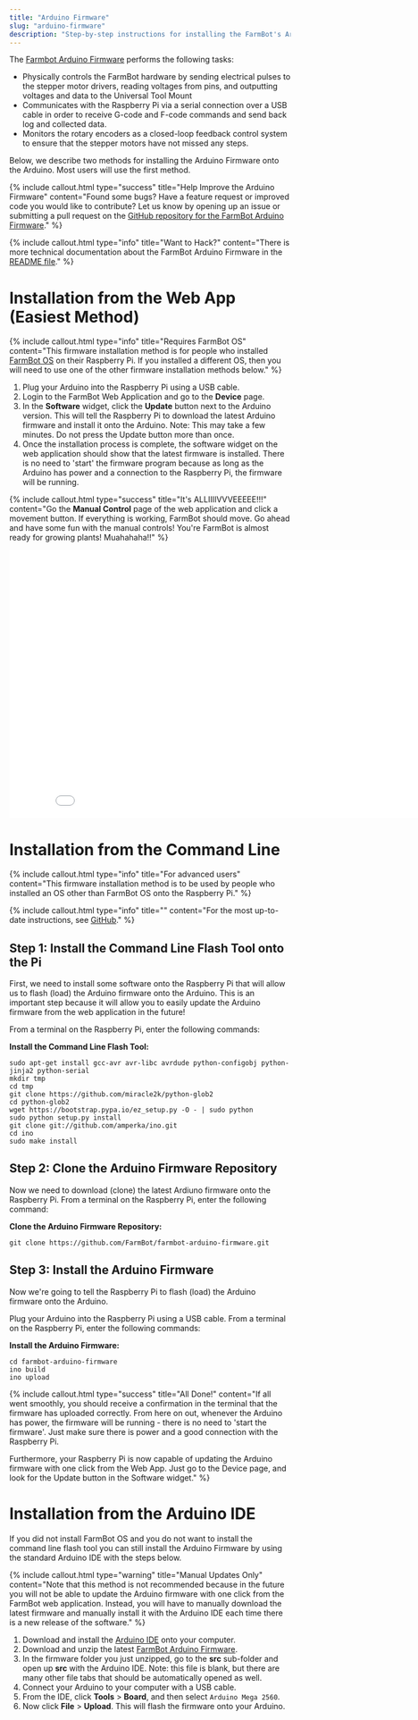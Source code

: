 ```yaml
---
title: "Arduino Firmware"
slug: "arduino-firmware"
description: "Step-by-step instructions for installing the FarmBot's Arduino firmware"
---
```


The [Farmbot Arduino Firmware](https://github.com/FarmBot/farmbot-arduino-firmware) performs the following tasks:

 * Physically controls the FarmBot hardware by sending electrical pulses to the stepper motor drivers, reading voltages from pins, and outputting voltages and data to the Universal Tool Mount
 * Communicates with the Raspberry Pi via a serial connection over a USB cable in order to receive G-code and F-code commands and send back log and collected data.
 * Monitors the rotary encoders as a closed-loop feedback control system to ensure that the stepper motors have not missed any steps.

Below, we describe two methods for installing the Arduino Firmware onto the Arduino. Most users will use the first method.

{%
include callout.html
type="success"
title="Help Improve the Arduino Firmware"
content="Found some bugs? Have a feature request or improved code you would like to contribute? Let us know by opening up an issue or submitting a pull request on the [GitHub repository for the FarmBot Arduino Firmware](https://github.com/FarmBot/farmbot-arduino-firmware)."
%}



{%
include callout.html
type="info"
title="Want to Hack?"
content="There is more technical documentation about the FarmBot Arduino Firmware in the [README file](https://github.com/FarmBot/farmbot-arduino-firmware/blob/master/README.md)."
%}



# Installation from the Web App (Easiest Method)



{%
include callout.html
type="info"
title="Requires FarmBot OS"
content="This firmware installation method is for people who installed [FarmBot OS](farmbot-os.md) on their Raspberry Pi. If you installed a different OS, then you will need to use one of the other firmware installation methods below."
%}

1. Plug your Arduino into the Raspberry Pi using a USB cable.
2. Login to the FarmBot Web Application and go to the **Device** page.
3. In the **Software** widget, click the **Update** button next to the Arduino version. This will tell the Raspberry Pi to download the latest Arduino firmware and install it onto the Arduino. Note: This may take a few minutes. Do not press the Update button more than once.
4. Once the installation process is complete, the software widget on the web application should show that the latest firmware is installed. There is no need to 'start' the firmware program because as long as the Arduino has power and a connection to the Raspberry Pi, the firmware will be running.

{%
include callout.html
type="success"
title="It's ALLIIIIVVVEEEEE!!!"
content="Go the **Manual Control** page of the web application and click a movement button. If everything is working, FarmBot should move. Go ahead and have some fun with the manual controls! You're FarmBot is almost ready for growing plants! Muahahaha!!"
%}



<iframe class="embedly-embed" src="//cdn.embedly.com/widgets/media.html?src=https%3A%2F%2Fwww.youtube.com%2Fembed%2F0VkrUG3OrPc%3Ffeature%3Doembed&url=https%3A%2F%2Fwww.youtube.com%2Fwatch%3Fv%3D0VkrUG3OrPc&image=https%3A%2F%2Fi.ytimg.com%2Fvi%2F0VkrUG3OrPc%2Fhqdefault.jpg&key=02466f963b9b4bb8845a05b53d3235d7&type=text%2Fhtml&schema=youtube" width="854" height="480" scrolling="no" frameborder="0" allowfullscreen></iframe>



# Installation from the Command Line



{%
include callout.html
type="info"
title="For advanced users"
content="This firmware installation method is to be used by people who installed an OS other than FarmBot OS onto the Raspberry Pi."
%}



{%
include callout.html
type="info"
title=""
content="For the most up-to-date instructions, see [GitHub](https://github.com/FarmBot/farmbot-arduino-firmware#command-line-flash-tool-installation)."
%}

## Step 1: Install the Command Line Flash Tool onto the Pi

First, we need to install some software onto the Raspberry Pi that will allow us to flash (load) the Arduino firmware onto the Arduino. This is an important step because it will allow you to easily update the Arduino firmware from the web application in the future!

From a terminal on the Raspberry Pi, enter the following commands:


__Install the Command Line Flash Tool:__

```text
sudo apt-get install gcc-avr avr-libc avrdude python-configobj python-jinja2 python-serial
mkdir tmp
cd tmp
git clone https://github.com/miracle2k/python-glob2
cd python-glob2
wget https://bootstrap.pypa.io/ez_setup.py -O - | sudo python
sudo python setup.py install
git clone git://github.com/amperka/ino.git
cd ino
sudo make install
```

## Step 2: Clone the Arduino Firmware Repository

Now we need to download (clone) the latest Ardiuno firmware onto the Raspberry Pi. From a terminal on the Raspberry Pi, enter the following command:


__Clone the Arduino Firmware Repository:__

```text
git clone https://github.com/FarmBot/farmbot-arduino-firmware.git
```

## Step 3: Install the Arduino Firmware

Now we're going to tell the Raspberry Pi to flash (load) the Arduino firmware onto the Arduino.

Plug your Arduino into the Raspberry Pi using a USB cable. From a terminal on the Raspberry Pi, enter the following commands:


__Install the Arduino Firmware:__

```text
cd farmbot-arduino-firmware
ino build
ino upload
```



{%
include callout.html
type="success"
title="All Done!"
content="If all went smoothly, you should receive a confirmation in the terminal that the firmware has uploaded correctly. From here on out, whenever the Arduino has power, the firmware will be running - there is no need to 'start the firmware'. Just make sure there is power and a good connection with the Raspberry Pi.

Furthermore, your Raspberry Pi is now capable of updating the Arduino firmware with one click from the Web App. Just go to the Device page, and look for the Update button in the Software widget."
%}



# Installation from the Arduino IDE

If you did not install FarmBot OS and you do not want to install the command line flash tool you can still install the Arduino Firmware by using the standard Arduino IDE with the steps below.

{%
include callout.html
type="warning"
title="Manual Updates Only"
content="Note that this method is not recommended because in the future you will not be able to update the Arduino firmware with one click from the FarmBot web application. Instead, you will have to manually download the latest firmware and manually install it with the Arduino IDE each time there is a new release of the software."
%}

1. Download and install the [Arduino IDE](https://www.arduino.cc/en/Main/Software) onto your computer.
2. Download and unzip the latest [FarmBot Arduino Firmware](https://github.com/FarmBot/farmbot-arduino-firmware/archive/master.zip).
3. In the firmware folder you just unzipped, go to the **src** sub-folder and open up **src** with the Arduino IDE. Note: this file is blank, but there are many other file tabs that should be automatically opened as well.
4. Connect your Arduino to your computer with a USB cable.
5. From the IDE, click **Tools** > **Board**, and then select `Arduino Mega 2560`.
6. Now click **File** > **Upload**. This will flash the firmware onto your Arduino.
